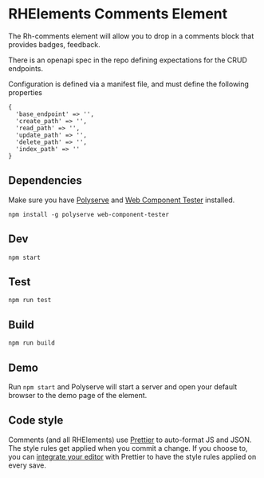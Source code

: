 # RHElements Comments Element


The Rh-comments element will allow you to drop in a comments block that provides badges, feedback. 

There is an openapi spec in the repo defining expectations for the CRUD endpoints. 

Configuration is defined via a manifest file, and must define the following properties

```
{
  'base_endpoint' => '',
  'create_path' => '',
  'read_path' => '',
  'update_path' => '',
  'delete_path' => '',
  'index_path' => ''
}
```

## Dependencies

Make sure you have [Polyserve][polyserve] and [Web Component Tester][web-component-tester] installed.

    npm install -g polyserve web-component-tester

## Dev

    npm start

## Test

    npm run test

## Build

    npm run build

## Demo

Run `npm start` and Polyserve will start a server and open your default browser to the demo page of the element.

## Code style

Comments (and all RHElements) use [Prettier][prettier] to auto-format JS and JSON.  The style rules get applied when you commit a change.  If you choose to, you can [integrate your editor][prettier-ed] with Prettier to have the style rules applied on every save.

[prettier]: https://github.com/prettier/prettier/
[prettier-ed]: https://github.com/prettier/prettier/#editor-integration
[polyserve]: https://github.com/Polymer/polyserve
[web-component-tester]: https://github.com/Polymer/web-component-tester
